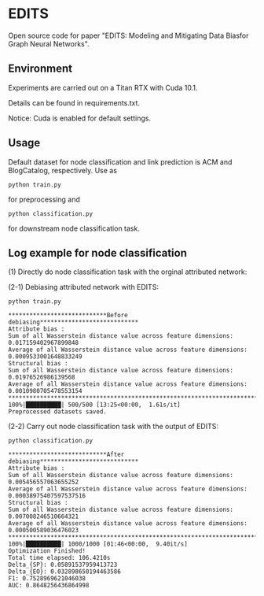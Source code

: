 # EDITS
Open source code for paper "EDITS: Modeling and Mitigating Data Biasfor Graph Neural Networks".

## Environment
Experiments are carried out on a Titan RTX with Cuda 10.1. 

Details can be found in requirements.txt.

Notice: Cuda is enabled for default settings.

## Usage
Default dataset for node classification and link prediction is ACM and BlogCatalog, respectively.
Use as
```
python train.py
```
for preprocessing and 
```
python classification.py
```
for downstream node classification task.

## Log example for node classification

(1) Directly do node classification task with the orginal attributed network:


(2-1) Debiasing attributed network with EDITS:
```
python train.py
```
```
****************************Before debiasing****************************
Attribute bias : 
Sum of all Wasserstein distance value across feature dimensions: 0.017159402967899848
Average of all Wasserstein distance value across feature dimensions: 0.0009533001648833249
Structural bias : 
Sum of all Wasserstein distance value across feature dimensions: 0.01976526986139568
Average of all Wasserstein distance value across feature dimensions: 0.0010980705478553154
****************************************************************************
100%|██████████| 500/500 [13:25<00:00,  1.61s/it]
Preprocessed datasets saved.
```
(2-2) Carry out node classification task with the output of EDITS:
```
python classification.py
```
```
****************************After debiasing****************************
Attribute bias : 
Sum of all Wasserstein distance value across feature dimensions: 0.005456557063655252
Average of all Wasserstein distance value across feature dimensions: 0.00038975407597537516
Structural bias : 
Sum of all Wasserstein distance value across feature dimensions: 0.007008246510664321
Average of all Wasserstein distance value across feature dimensions: 0.000500589036476023
****************************************************************************
100%|██████████| 1000/1000 [01:46<00:00,  9.40it/s]
Optimization Finished!
Total time elapsed: 106.4210s
Delta_{SP}: 0.05891537959413723
Delta_{EO}: 0.032898650194463586
F1: 0.7528969621046038
AUC: 0.8648256436864998
```
